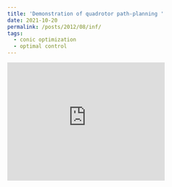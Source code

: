 ```yaml
---
title: 'Demonstration of quadrotor path-planning '
date: 2021-10-20
permalink: /posts/2012/08/inf/
tags:
  - conic optimization
  - optimal control
---
```


<iframe width="360" height="270" src="https://www.youtube.com/watch?v=jieRSmQwHTU" frameborder="0"> </iframe>

